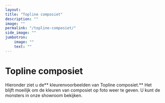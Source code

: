 ```yaml
---
layout: 
title: "Topline composiet"
description: ""
image: ""
permalink: "/topline-composiet/"
side_image: ""
jumbotron:
    image: ""
    text: ""
---
```


# Topline composiet

Hieronder ziet u de** kleurenvoorbeelden van Topline composiet.** Het blijft moeilijk om de kleuren van composiet op foto weer te geven. U kunt de monsters in onze showroom bekijken.